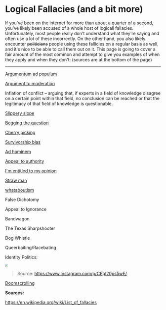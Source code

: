 # Logical Fallacies (and a bit more)

If you've been on the internet for more than about a quarter of a second, you've likely been accused of a whole host of logicall fallacies. Unfortunately, most people really don't understand what they're saying and often use a lot of these incorrectly. On the other hand, you also likely encounter ~~politicians~~ people using these fallicies on a regular basis as well, and it's nice to be able to call them out on it. This page is going to cover a fair amount of the most common and attempt to give you examples of when they apply and when they don't: (sources are at the bottom of the page)

---

[Argumentum ad populum](https://en.wikipedia.org/wiki/Argumentum_ad_populum)

[Argument to moderation](https://en.wikipedia.org/wiki/Argument_to_moderation)

Inflation of conflict – arguing that, if experts in a field of knowledge disagree on a certain point within that field, no conclusion can be reached or that the legitimacy of that field of knowledge is questionable.

[Slippery slope](https://en.wikipedia.org/wiki/Slippery_slope)

[Begging the question](https://en.wikipedia.org/wiki/Begging_the_question) 

[Cherry picking](https://en.wikipedia.org/wiki/Cherry_picking_(fallacy))

[Survivorship bias](https://en.wikipedia.org/wiki/Survivorship_bias)

[Ad hominem](https://en.wikipedia.org/wiki/Ad_hominem)

[Appeal to authority](https://en.wikipedia.org/wiki/Appeal_to_authority)

[I'm entitled to my opinion](https://en.wikipedia.org/wiki/I'm_entitled_to_my_opinion)

[Straw man](https://en.wikipedia.org/wiki/Straw_man)

[whataboutism](https://en.wikipedia.org/wiki/Whataboutism)

False Dichotomy

Appeal to Ignorance

Bandwagon

The Texas Sharpshooter

Dog Whistle

Queerbaiting/Racebating

Identity Politics:

<img src="../media/thegays.jpg" style="zoom:50%;" />



> Source: https://www.instagram.com/p/CEpI20ps5wE/

[Doomscrolling](https://en.wikipedia.org/wiki/Doomscrolling)

**Sources:**

https://en.wikipedia.org/wiki/List_of_fallacies

